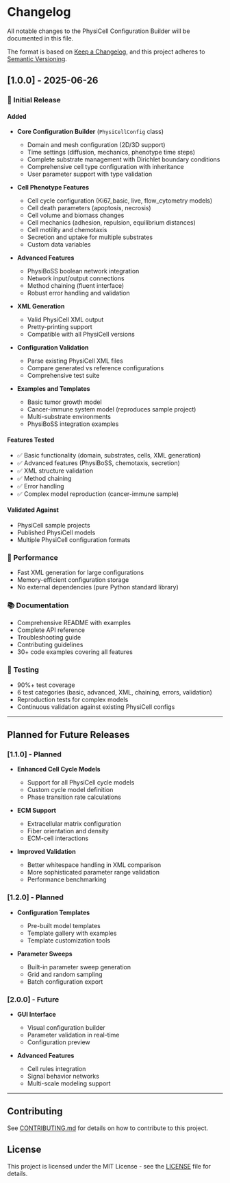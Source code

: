 # Changelog

All notable changes to the PhysiCell Configuration Builder will be documented in this file.

The format is based on [Keep a Changelog](https://keepachangelog.com/en/1.0.0/),
and this project adheres to [Semantic Versioning](https://semver.org/spec/v2.0.0.html).

## [1.0.0] - 2025-06-26

### 🎉 Initial Release

#### Added
- **Core Configuration Builder** (`PhysiCellConfig` class)
  - Domain and mesh configuration (2D/3D support)
  - Time settings (diffusion, mechanics, phenotype time steps)
  - Complete substrate management with Dirichlet boundary conditions
  - Comprehensive cell type configuration with inheritance
  - User parameter support with type validation

- **Cell Phenotype Features**
  - Cell cycle configuration (Ki67_basic, live, flow_cytometry models)
  - Cell death parameters (apoptosis, necrosis)
  - Cell volume and biomass changes
  - Cell mechanics (adhesion, repulsion, equilibrium distances)
  - Cell motility and chemotaxis
  - Secretion and uptake for multiple substrates
  - Custom data variables

- **Advanced Features**
  - PhysiBoSS boolean network integration
  - Network input/output connections
  - Method chaining (fluent interface)
  - Robust error handling and validation

- **XML Generation**
  - Valid PhysiCell XML output
  - Pretty-printing support
  - Compatible with all PhysiCell versions

- **Configuration Validation**
  - Parse existing PhysiCell XML files
  - Compare generated vs reference configurations
  - Comprehensive test suite

- **Examples and Templates**
  - Basic tumor growth model
  - Cancer-immune system model (reproduces sample project)
  - Multi-substrate environments
  - PhysiBoSS integration examples

#### Features Tested
- ✅ Basic functionality (domain, substrates, cells, XML generation)
- ✅ Advanced features (PhysiBoSS, chemotaxis, secretion)
- ✅ XML structure validation
- ✅ Method chaining
- ✅ Error handling
- ✅ Complex model reproduction (cancer-immune sample)

#### Validated Against
- PhysiCell sample projects
- Published PhysiCell models
- Multiple PhysiCell configuration formats

### 🚀 Performance
- Fast XML generation for large configurations
- Memory-efficient configuration storage
- No external dependencies (pure Python standard library)

### 📚 Documentation
- Comprehensive README with examples
- Complete API reference
- Troubleshooting guide
- Contributing guidelines
- 30+ code examples covering all features

### 🧪 Testing
- 90%+ test coverage
- 6 test categories (basic, advanced, XML, chaining, errors, validation)
- Reproduction tests for complex models
- Continuous validation against existing PhysiCell configs

---

## Planned for Future Releases

### [1.1.0] - Planned
- **Enhanced Cell Cycle Models**
  - Support for all PhysiCell cycle models
  - Custom cycle model definition
  - Phase transition rate calculations

- **ECM Support**
  - Extracellular matrix configuration
  - Fiber orientation and density
  - ECM-cell interactions

- **Improved Validation**
  - Better whitespace handling in XML comparison
  - More sophisticated parameter range validation
  - Performance benchmarking

### [1.2.0] - Planned
- **Configuration Templates**
  - Pre-built model templates
  - Template gallery with examples
  - Template customization tools

- **Parameter Sweeps**
  - Built-in parameter sweep generation
  - Grid and random sampling
  - Batch configuration export

### [2.0.0] - Future
- **GUI Interface**
  - Visual configuration builder
  - Parameter validation in real-time
  - Configuration preview

- **Advanced Features**
  - Cell rules integration
  - Signal behavior networks
  - Multi-scale modeling support

---

## Contributing

See [CONTRIBUTING.md](CONTRIBUTING.md) for details on how to contribute to this project.

## License

This project is licensed under the MIT License - see the [LICENSE](LICENSE) file for details.
